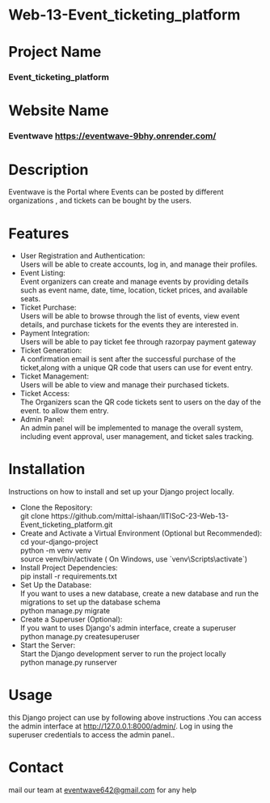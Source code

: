 # Web-13-Event_ticketing_platform

# Project Name
### Event_ticketing_platform

# Website Name
### Eventwave  https://eventwave-9bhy.onrender.com/

# Description
Eventwave is the Portal where Events can be posted by different organizations , and tickets can be bought by the
users.


# Features
<ul>
<li>User Registration and Authentication:</li>
Users will be able to create accounts, log in, and manage their profiles. 
<li>Event Listing:</li>
Event organizers can create and manage events by providing details such as event name, date,
time, location, ticket prices, and available seats.
<li>Ticket Purchase:</li>
Users will be able to browse through the list of events, view event details, and purchase
tickets for the events they are interested in.
<li>Payment Integration:</li>
Users will be able to pay ticket fee  through razorpay payment gateway
<li>Ticket Generation:</li>
A confirmation email is sent after the successful purchase of the ticket,along with a
unique QR code that users can use for event entry.
<li>Ticket Management:</li>
Users will be able to view and manage their purchased tickets.
<li>Ticket Access:</li>
The Organizers scan the QR code tickets sent to users on the day of the event. to allow them
entry.
<li>Admin Panel:</li>
An admin panel will be implemented to manage the overall system, including event approval,
user management, and ticket sales tracking.
</ul>


# Installation
Instructions on how to install and set up your Django project locally.
  <ul>
    <li>Clone the Repository: </li>
      git clone https://github.com/mittal-ishaan/IITISoC-23-Web-13-Event_ticketing_platform.git
    <li>Create and Activate a Virtual Environment (Optional but Recommended):</li>
      cd your-django-project<br>
      python -m venv venv <br>
      source venv/bin/activate   ( On Windows, use `venv\Scripts\activate`)
    <li>Install Project Dependencies: </li>
      pip install -r requirements.txt
    <li>Set Up the Database:</li>
      If you want to uses a new database, create a new database and run the migrations to set up the database schema<br>
      python manage.py migrate
    <li>Create a Superuser (Optional):</li>
      If you want to uses Django's admin interface, create a superuser<br>
      python manage.py createsuperuser
    <li>Start the Server:</li>
      Start the Django development server to run the project locally<br>
      python manage.py runserver
  </ul>

# Usage
this Django project can use by following above instructions .You can access the admin interface at http://127.0.0.1:8000/admin/. Log in using the superuser credentials to access the admin panel..

# Contact
mail our team at eventwave642@gmail.com for any help